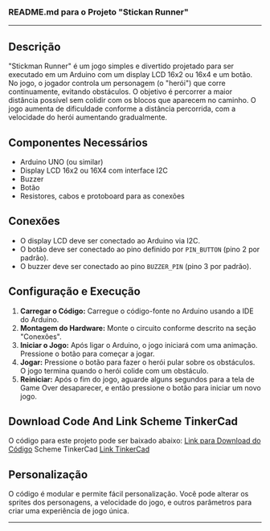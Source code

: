 
### README.md para o Projeto "Stickan Runner"

---

## Descrição
"Stickman Runner" é um jogo simples e divertido projetado para ser executado em um Arduino com um display LCD 16x2 ou 16x4 e um botão. No jogo, o jogador controla um personagem (o "herói") que corre continuamente, evitando obstáculos. O objetivo é percorrer a maior distância possível sem colidir com os blocos que aparecem no caminho. O jogo aumenta de dificuldade conforme a distância percorrida, com a velocidade do herói aumentando gradualmente.

## Componentes Necessários
- Arduino UNO (ou similar)
- Display LCD 16x2 ou 16X4 com interface I2C
- Buzzer
- Botão
- Resistores, cabos e protoboard para as conexões

## Conexões
- O display LCD deve ser conectado ao Arduino via I2C.
- O botão deve ser conectado ao pino definido por `PIN_BUTTON` (pino 2 por padrão).
- O buzzer deve ser conectado ao pino `BUZZER_PIN` (pino 3 por padrão).

## Configuração e Execução
1. **Carregar o Código:** Carregue o código-fonte no Arduino usando a IDE do Arduino.
2. **Montagem do Hardware:** Monte o circuito conforme descrito na seção "Conexões".
3. **Iniciar o Jogo:** Após ligar o Arduino, o jogo iniciará com uma animação. Pressione o botão para começar a jogar.
4. **Jogar:** Pressione o botão para fazer o herói pular sobre os obstáculos. O jogo termina quando o herói colide com um obstáculo.
5. **Reiniciar:** Após o fim do jogo, aguarde alguns segundos para a tela de Game Over desaparecer, e então pressione o botão para iniciar um novo jogo.

## Download Code And Link Scheme TinkerCad
O código para este projeto pode ser baixado abaixo:
[Link para Download do Código](https://github.com/nevuos/StickmanRunnerArduinoLCD/archive/refs/heads/main.zip)
Scheme TinkerCad
[Link TinkerCad](https://www.tinkercad.com/things/9EAJ1lxZ3KH)

## Personalização
O código é modular e permite fácil personalização. Você pode alterar os sprites dos personagens, a velocidade do jogo, e outros parâmetros para criar uma experiência de jogo única.

---

